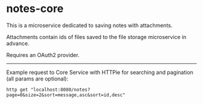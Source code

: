 # notes-core  
  
This is a microservice dedicated to saving notes with attachments.

Attachments contain ids of files saved to the file storage microservice in advance.

Requires an OAuth2 provider.

---
Example request to Core Service with HTTPie for searching and pagination (all params are optional):  
```  
http get "localhost:8080/notes?page=0&size=2&sort=message,asc&sort=id,desc"  
```